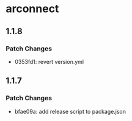 # arconnect

## 1.1.8

### Patch Changes

- 0353fd1: revert version.yml

## 1.1.7

### Patch Changes

- bfae09a: add release script to package.json
